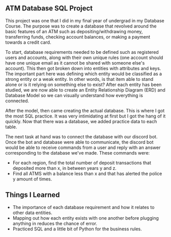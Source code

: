 ## ATM Database SQL Project
This project was one that I did in my final year of undergrad in my Database Course. The purpose was to create a database that revolved around the basic features of an ATM such as depositing/withdrawing money, transferring funds, checking account balances, or making a payment towards a credit card. 

To start, database requirements needed to be defined such as registered users and accounts, along with their own unique rules (one account should have one unique email as it cannot be shared with someone else's account). This then got broken down into entities with attributes and keys. The important part here was defining which entity would be classified as a strong entity or a weak entity. In other words, is that item able to stand alone or is it relying on something else to exist? After each entity has been studied, we are now able to create an Entity Relationship Diagram (ERD) and Database Model so we can visually understand how everything is connected.

After the model, then came creating the actual database. This is where I got the most SQL practice. It was very intimidating at first but I got the hang of it quickly. Now that there was a database, we added practice data to each table.

The next task at hand was to connect the database with our discord bot. Once the bot and database were able to communicate, the discord bot would be able to receive commands from a user and reply with an answer corresponding to the database we've made. These commands were:
- For each region, find the total number of deposit transactions that deposited more than x, in between years y and z.
- Find all ATMS with a balance less than x and that has alerted the police y amount of times.

## Things I Learned
- The importance of each database requirement and how it relates to other data entities.
- Mapping out how each entity exists with one another before plugging anything in reduces the chance of error.
- Practiced SQL and a little bit of Python for the business rules.
